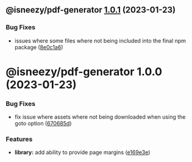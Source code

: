 ## @isneezy/pdf-generator [1.0.1](https://github.com/isneezy/pdf-generator-service/compare/@isneezy/pdf-generator@1.0.0...@isneezy/pdf-generator@1.0.1) (2023-01-23)


### Bug Fixes

* issues where some files where not being included into the final npm package ([8e0c1a6](https://github.com/isneezy/pdf-generator-service/commit/8e0c1a69c210161e95f143fea5ebc672041a2733))

# @isneezy/pdf-generator 1.0.0 (2023-01-23)


### Bug Fixes

* fix issue where assets where not being downloaded when using the goto option ([670685d](https://github.com/isneezy/pdf-generator-service/commit/670685d2d813618139b2ab30174117a666d3d99f))


### Features

* **library:** add ability to provide page margins ([e169e3e](https://github.com/isneezy/pdf-generator-service/commit/e169e3e9afd427b6980be7f175639721f2a8c843))
